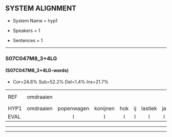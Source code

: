 
## SYSTEM ALIGNMENT

- System Name = hyp1

- Speakers = 1

- Sentences = 1

---

### S07C047M8_3+4LG

#### (S07C047M8_3+4LG-words)

- Cor=24.6%	Sub=52.2%	Del=1.4%	Ins=21.7%

|  |  |  |  |  |  |  |  |  |  |  |  |  |  |  |  |  |  |  |  |  |  |  |  |  |  |  |  |  |  |  |  |  |  |  |  |  |  |  |  |  |  |  |  |  |  |  |  |  |  |  |  |  |  |  |  |  |  |  |  |  |  |  |  |  |  |  |  |  |  |
|:--- |:---:|:---:|:---:|:---:|:---:|:---:|:---:|:---:|:---:|:---:|:---:|:---:|:---:|:---:|:---:|:---:|:---:|:---:|:---:|:---:|:---:|:---:|:---:|:---:|:---:|:---:|:---:|:---:|:---:|:---:|:---:|:---:|:---:|:---:|:---:|:---:|:---:|:---:|:---:|:---:|:---:|:---:|:---:|:---:|:---:|:---:|:---:|:---:|:---:|:---:|:---:|:---:|:---:|:---:|:---:|:---:|:---:|:---:|:---:|:---:|:---:|:---:|:---:|:---:|:---:|:---:|:---:|:---:|:---:|
| REF | omdraaien |  |  |  |  |  |  |  | poppenwagen | konijnenhok | elastiekje | ruziemaken | ruziemaken | teddybeer | dierentuin |  |  |  | dierentuin | paddenstoelen | verstoppertje | verstoppertje | wasmachine | fototoestel | toiletpapier | vrachtwagen | buurmannen*(buurman) | vogelkooi | * | * | vogelkooi |  |  | olifant | schommelen | iedereen | schoenenwinkel | * | schoenenwinkel | knutselen | knutselen | ophangen*(omhangen) | verjaardag | verjaardag | sprookjesboek |  |  | tandenborstel | lucifer | slaapkamer | achterdeur*(chauffeur) | achterdeur | ziekenhuis | nieuwsgierig | * | nieuwsgierig | afblijven | kabouter |  | washandje | sneeuwwitje | goeiendag | goeiendag | vakantie | limonade | autorijden | eindelijk | familie | chocolade*(chocoladen) |
| HYP1 | omdraaien | popenwagen | konijnen | hok | ij | lastiek | ja | ru | ruzie | maken | dat | die | beer | der | dierentuin | paddestoelen | verstopje | vertoppertja | wasmachina | vator | du | stel | toalet | t | papier | vachtwagen | buurman | vol | koja | vol | vogelkooi | olefant | scon | merlen | die | d'rijen | school | schon | schoenenwinkal | kea | knutselen | omhangen | verja | verjaardag | sprookjesboek | tanden | borstui | us | ifin | slaapkamer | chaufeu | achterdeur | ziekenhuis |  | nieuw | nieuwsgierig | afblijven | kabouter | was | randje | sneeuwwitje | gooi | goeiendag | vakantie | lemonade | autoreiden | eindelijk | familie | socoladen |
| EVAL |  | I | I | I | I | I | I | I | S | S | S | S | S | S |  | I | I | I | S | S | S | S | S | S | S | S | S | S | S | S |  | I | I | S | S | S | S | S | S | S |  | S | S |  |  | I | I | S | S |  | S |  |  | D | S |  |  |  | I | S |  | S |  |  | S | S |  |  | S |
---

---
